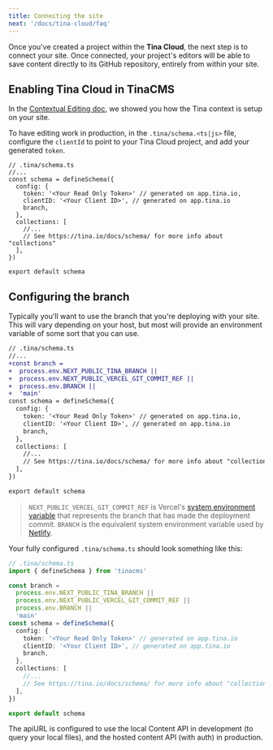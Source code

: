 ```yaml
---
title: Connecting the site
next: '/docs/tina-cloud/faq'
---
```


Once you've created a project within the **Tina Cloud**, the next step is to connect your site. Once connected, your project's editors will be able to save content directly to its GitHub repository, entirely from within your site.

## Enabling Tina Cloud in TinaCMS

In the [Contextual Editing doc](/docs/tinacms-context/), we showed you how the Tina context is setup on your site.

To have editing work in production, in the `.tina/schema.<ts|js>` file, configure the `clientId` to point to your Tina Cloud project, and add your generated `token`.

```tsx
// .tina/schema.ts
//...
const schema = defineSchema({
  config: {
    token: '<Your Read Only Token>' // generated on app.tina.io,
    clientID: '<Your Client ID>', // generated on app.tina.io
    branch,
  },
  collections: [
    //...
    // See https://tina.io/docs/schema/ for more info about "collections"
  ],
})

export default schema
```

## Configuring the branch

Typically you'll want to use the branch that you're deploying with your site. This will vary depending on your host, but most will provide an environment variable of some sort that you can use.

```diff
// .tina/schema.ts
//...
+const branch =
+  process.env.NEXT_PUBLIC_TINA_BRANCH ||
+  process.env.NEXT_PUBLIC_VERCEL_GIT_COMMIT_REF ||
+  process.env.BRANCH ||
+  'main'
const schema = defineSchema({
  config: {
    token: '<Your Read Only Token>' // generated on app.tina.io,
    clientID: '<Your Client ID>', // generated on app.tina.io
    branch,
  },
  collections: [
    //...
    // See https://tina.io/docs/schema/ for more info about "collections"
  ],
})

export default schema
```

> `NEXT_PUBLIC_VERCEL_GIT_COMMIT_REF` is Vercel's [system environment variable](https://vercel.com/docs/concepts/projects/environment-variables#system-environment-variables) that represents the branch that has made the deployment commit.
> `BRANCH` is the equivalent system environment variable used by [Netlify](https://docs.netlify.com/configure-builds/environment-variables/#git-metadata).

Your fully configured `.tina/schema.ts` should look something like this:

```ts
// .tina/schema.ts
import { defineSchema } from 'tinacms'

const branch =
  process.env.NEXT_PUBLIC_TINA_BRANCH ||
  process.env.NEXT_PUBLIC_VERCEL_GIT_COMMIT_REF ||
  process.env.BRANCH ||
  'main'
const schema = defineSchema({
  config: {
    token: '<Your Read Only Token>' // generated on app.tina.io
    clientID: '<Your Client ID>', // generated on app.tina.io
    branch,
  },
  collections: [
    //...
    // See https://tina.io/docs/schema/ for more info about "collections"
  ],
})

export default schema
```

The apiURL is configured to use the local Content API in development (to query your local files), and the hosted content API (with auth) in production.
